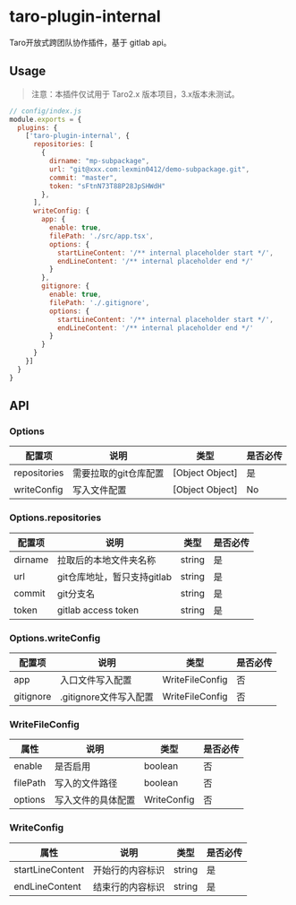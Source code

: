 # taro-plugin-internal

Taro开放式跨团队协作插件，基于 gitlab api。

## Usage

> 注意：本插件仅试用于 Taro2.x 版本项目，3.x版本未测试。

```js
// config/index.js
module.exports = {
  plugins: {
    ['taro-plugin-internal', {
      repositories: [
        {
          dirname: "mp-subpackage",
          url: "git@xxx.com:lexmin0412/demo-subpackage.git",
          commit: "master",
          token: "sFtnN73T88P28JpSHWdH"
        },
      ],
      writeConfig: {
        app: {
          enable: true,
          filePath: './src/app.tsx',
          options: {
            startLineContent: '/** internal placeholder start */',
            endLineContent: '/** internal placeholder end */'
          }
        },
        gitignore: {
          enable: true,
          filePath: './.gitignore',
          options: {
            startLineContent: '/** internal placeholder start */',
            endLineContent: '/** internal placeholder end */'
          }
        }
      }
    }]
  }
}
```

## API

### Options

| 配置项       | 说明                  | 类型            | 是否必传 |
|--------------|-----------------------|-----------------|----------|
| repositories | 需要拉取的git仓库配置 | [Object Object] | 是      |
| writeConfig  | 写入文件配置          | [Object Object] | No       |

### Options.repositories

| 配置项 | 说明 | 类型 | 是否必传 |
|--------|------|------|----------|
|dirname|拉取后的本地文件夹名称|string|是|
|url|git仓库地址，暂只支持gitlab|string|是|
|commit|git分支名|string|是|
|token|gitlab access token|string|是|

### Options.writeConfig 

| 配置项 | 说明 | 类型 | 是否必传 |
|--------|------|------|----------|
|app|入口文件写入配置|WriteFileConfig|否|
|gitignore|.gitignore文件写入配置|WriteFileConfig|否|

### WriteFileConfig

| 属性 | 说明 | 类型 | 是否必传 |
|--------|------|------|----------|
|enable|是否启用|boolean|否|
|filePath|写入的文件路径|boolean|否|
|options|写入文件的具体配置|WriteConfig|否|

### WriteConfig

| 属性 | 说明 | 类型 | 是否必传 |
|------|------|------|----------|
|startLineContent|开始行的内容标识|string|是|
|endLineContent|结束行的内容标识|string|是|


